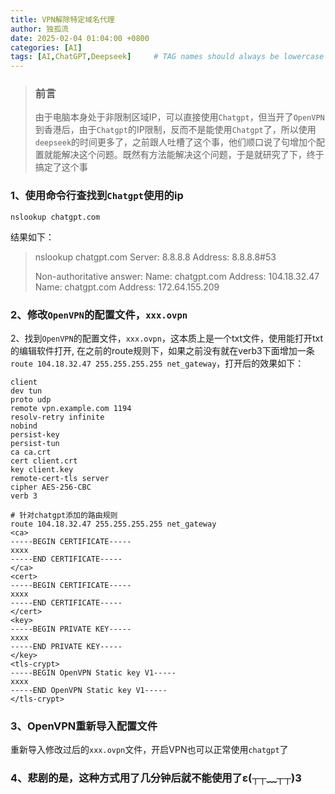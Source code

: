 ```yaml
---
title: VPN解除特定域名代理
author: 独孤流
date: 2025-02-04 01:04:00 +0800
categories: [AI]
tags: [AI,ChatGPT,Deepseek]     # TAG names should always be lowercase
---
```


> ### 前言
> 由于电脑本身处于非限制区域IP，可以直接使用`Chatgpt`，但当开了`OpenVPN`到香港后，由于`Chatgpt`的IP限制，反而不是能使用`Chatgpt`了，所以使用`deepseek`的时间更多了，之前跟人吐槽了这个事，他们顺口说了句增加个配置就能解决这个问题。既然有方法能解决这个问题，于是就研究了下，终于搞定了这个事

### 1、使用命令行查找到`Chatgpt`使用的ip
```
nslookup chatgpt.com
```
结果如下：
> nslookup chatgpt.com
>Server:		8.8.8.8
>Address:	8.8.8.8#53
>
>Non-authoritative answer:
Name:	chatgpt.com
Address: 104.18.32.47
Name:	chatgpt.com
Address: 172.64.155.209

### 2、修改`OpenVPN`的配置文件，`xxx.ovpn`
2、找到`OpenVPN`的配置文件，`xxx.ovpn`，这本质上是一个txt文件，使用能打开txt的编辑软件打开, 在之前的route规则下，如果之前没有就在verb3下面增加一条`route 104.18.32.47 255.255.255.255 net_gateway`，打开后的效果如下：
```
client
dev tun
proto udp
remote vpn.example.com 1194
resolv-retry infinite
nobind
persist-key
persist-tun
ca ca.crt
cert client.crt
key client.key
remote-cert-tls server
cipher AES-256-CBC
verb 3

# 针对chatgpt添加的路由规则
route 104.18.32.47 255.255.255.255 net_gateway
<ca>
-----BEGIN CERTIFICATE-----
xxxx
-----END CERTIFICATE-----
</ca>
<cert>
-----BEGIN CERTIFICATE-----
xxxx
-----END CERTIFICATE-----
</cert>
<key>
-----BEGIN PRIVATE KEY-----
xxxx
-----END PRIVATE KEY-----
</key>
<tls-crypt>
-----BEGIN OpenVPN Static key V1-----
xxxx
-----END OpenVPN Static key V1-----
</tls-crypt>
```

### 3、OpenVPN重新导入配置文件
重新导入修改过后的`xxx.ovpn`文件，开启VPN也可以正常使用`chatgpt`了


### 4、悲剧的是，这种方式用了几分钟后就不能使用了ε(┬┬﹏┬┬)3